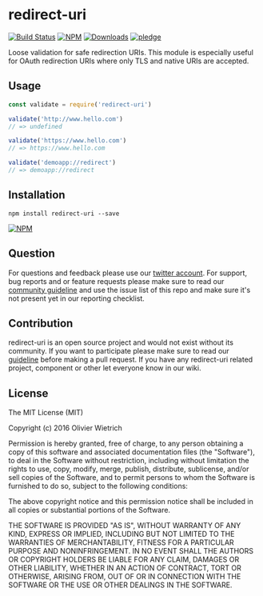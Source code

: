 # redirect-uri

[![Build Status](https://travis-ci.org/bredele/redirect-uri.svg?branch=master)](https://travis-ci.org/bredele/redirect-uri)
 [![NPM](https://img.shields.io/npm/v/redirect-uri.svg)](https://www.npmjs.com/package/redirect-uri)
 [![Downloads](https://img.shields.io/npm/dm/redirect-uri.svg)](http://npm-stat.com/charts.html?package=redirect-uri)
 [![pledge](https://bredele.github.io/contributing-guide/community-pledge.svg)](https://github.com/bredele/contributing-guide/blob/master/guidelines.md)

Loose validation for safe redirection URIs. This module is especially useful for OAuth redirection URIs where only TLS and native URIs are accepted.


## Usage

```js
const validate = require('redirect-uri')

validate('http://www.hello.com')
// => undefined

validate('https://www.hello.com')
// => https://www.hello.com

validate('demoapp://redirect')
// => demoapp://redirect
```


## Installation

```shell
npm install redirect-uri --save
```

[![NPM](https://nodei.co/npm/redirect-uri.png)](https://nodei.co/npm/redirect-uri/)


## Question

For questions and feedback please use our [twitter account](https://twitter.com/bredeleca). For support, bug reports and or feature requests please make sure to read our
<a href="https://github.com/bredele/contributing-guide/blob/master/guidelines.md" target="_blank">community guideline</a> and use the issue list of this repo and make sure it's not present yet in our reporting checklist.

## Contribution

redirect-uri is an open source project and would not exist without its community. If you want to participate please make sure to read our <a href="https://github.com/bredele/contributing-guide/blob/master/guidelines.md" target="_blank">guideline</a> before making a pull request. If you have any redirect-uri related project, component or other let everyone know in our wiki.

## License

The MIT License (MIT)

Copyright (c) 2016 Olivier Wietrich

Permission is hereby granted, free of charge, to any person obtaining a copy
of this software and associated documentation files (the "Software"), to deal
in the Software without restriction, including without limitation the rights
to use, copy, modify, merge, publish, distribute, sublicense, and/or sell
copies of the Software, and to permit persons to whom the Software is
furnished to do so, subject to the following conditions:

The above copyright notice and this permission notice shall be included in all
copies or substantial portions of the Software.

THE SOFTWARE IS PROVIDED "AS IS", WITHOUT WARRANTY OF ANY KIND, EXPRESS OR
IMPLIED, INCLUDING BUT NOT LIMITED TO THE WARRANTIES OF MERCHANTABILITY,
FITNESS FOR A PARTICULAR PURPOSE AND NONINFRINGEMENT. IN NO EVENT SHALL THE
AUTHORS OR COPYRIGHT HOLDERS BE LIABLE FOR ANY CLAIM, DAMAGES OR OTHER
LIABILITY, WHETHER IN AN ACTION OF CONTRACT, TORT OR OTHERWISE, ARISING FROM,
OUT OF OR IN CONNECTION WITH THE SOFTWARE OR THE USE OR OTHER DEALINGS IN THE
SOFTWARE.
